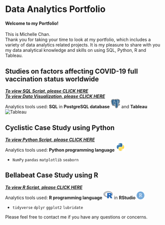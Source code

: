 # Data Analytics Portfolio
#### Welcome to my Portfolio!<br>
This is Michelle Chan.<br>
Thank you for taking your time to look at my portfolio, which includes a variety of data analytics related projects. It is my pleasure to share with you my data analytical knowledge and skills on using SQL, Python, R and Tableau.

## Studies on factors affecting COVID-19 full vaccination status worldwide
***[To view SQL Script, please CLICK HERE](https://github.com/cwymichelle/Portfolio/blob/main/studies_factor_vaccination.sql)***<br>
***[To view Data Visualization, please CLICK HERE](https://public.tableau.com/app/profile/w.y.michelle.chan/viz/COVID-19worldwidevaccinationrate/Story1)***<br>
Analytics tools used: **SQL** in **PostgreSQL database** <img src="https://github.com/devicons/devicon/blob/master/icons/postgresql/postgresql-original.svg" title="Postgresql" alt="Postgresql" width="30" height="30"/> and **Tableau** <img src="https://cdn.worldvectorlogo.com/logos/tableau-software.svg" title="Tableau" alt="Tableau" width="30" height="30"/>

## Cyclistic Case Study using Python
***[To view Python Script, please CLICK HERE](https://github.com/cwymichelle/Portfolio/blob/main/Cyclistic_CaseStudy_Python.ipynb)***<br>
Analytics tools used: **Python programming language** <img src="https://github.com/devicons/devicon/blob/master/icons/python/python-original.svg" title="Python" alt="Python" width="30" height="30"/>
* `NumPy`  `pandas`  `matplotlib`  `seaborn`

## Bellabeat Case Study using R
***[To view R Script, please CLICK HERE](https://rpubs.com/cwymichelle/R_Portfolio)***<br>
Analytics tools used: **R programming language** <img src="https://github.com/devicons/devicon/blob/master/icons/r/r-original.svg" title="R" alt="R" width="30" height="30"/> in **RStudio** <img src="https://github.com/devicons/devicon/blob/master/icons/rstudio/rstudio-original.svg" title="RStudio" alt="RStudio" width="25" height="25"/>
* `tidyverse`  `dplyr`  `ggplot2`  `lubridate`


Please feel free to contact me if you have any questions or concerns.
